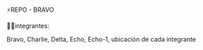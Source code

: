 ⚡️REPO - BRAVO

🧍‍♂️integrantes:

Bravo,
Charlie,
Delta,
Echo,
Echo-1, ubicación de cada integrante
